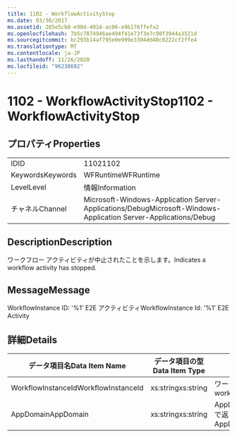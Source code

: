 ```yaml
---
title: 1102 - WorkflowActivityStop
ms.date: 03/30/2017
ms.assetid: 285e5cb8-e90d-4914-ac06-e9b176ffefa2
ms.openlocfilehash: 7b5c7874946ae494f41e73f3e7c90f3944a3521d
ms.sourcegitcommit: bc293b14af795e0e999e3304dd40c0222cf2ffe4
ms.translationtype: MT
ms.contentlocale: ja-JP
ms.lasthandoff: 11/26/2020
ms.locfileid: "96238692"
---
```

# <a name="1102---workflowactivitystop"></a><span data-ttu-id="ca8f2-102">1102 - WorkflowActivityStop</span><span class="sxs-lookup"><span data-stu-id="ca8f2-102">1102 - WorkflowActivityStop</span></span>

## <a name="properties"></a><span data-ttu-id="ca8f2-103">プロパティ</span><span class="sxs-lookup"><span data-stu-id="ca8f2-103">Properties</span></span>  
  
|||  
|-|-|  
|<span data-ttu-id="ca8f2-104">ID</span><span class="sxs-lookup"><span data-stu-id="ca8f2-104">ID</span></span>|<span data-ttu-id="ca8f2-105">1102</span><span class="sxs-lookup"><span data-stu-id="ca8f2-105">1102</span></span>|  
|<span data-ttu-id="ca8f2-106">Keywords</span><span class="sxs-lookup"><span data-stu-id="ca8f2-106">Keywords</span></span>|<span data-ttu-id="ca8f2-107">WFRuntime</span><span class="sxs-lookup"><span data-stu-id="ca8f2-107">WFRuntime</span></span>|  
|<span data-ttu-id="ca8f2-108">Level</span><span class="sxs-lookup"><span data-stu-id="ca8f2-108">Level</span></span>|<span data-ttu-id="ca8f2-109">情報</span><span class="sxs-lookup"><span data-stu-id="ca8f2-109">Information</span></span>|  
|<span data-ttu-id="ca8f2-110">チャネル</span><span class="sxs-lookup"><span data-stu-id="ca8f2-110">Channel</span></span>|<span data-ttu-id="ca8f2-111">Microsoft-Windows-Application Server-Applications/Debug</span><span class="sxs-lookup"><span data-stu-id="ca8f2-111">Microsoft-Windows-Application Server-Applications/Debug</span></span>|  
  
## <a name="description"></a><span data-ttu-id="ca8f2-112">Description</span><span class="sxs-lookup"><span data-stu-id="ca8f2-112">Description</span></span>  

 <span data-ttu-id="ca8f2-113">ワークフロー アクティビティが中止されたことを示します。</span><span class="sxs-lookup"><span data-stu-id="ca8f2-113">Indicates a workflow activity has stopped.</span></span>  
  
## <a name="message"></a><span data-ttu-id="ca8f2-114">Message</span><span class="sxs-lookup"><span data-stu-id="ca8f2-114">Message</span></span>  

 <span data-ttu-id="ca8f2-115">WorkflowInstance ID: '%1' E2E アクティビティ</span><span class="sxs-lookup"><span data-stu-id="ca8f2-115">WorkflowInstance Id: '%1' E2E Activity</span></span>  
  
## <a name="details"></a><span data-ttu-id="ca8f2-116">詳細</span><span class="sxs-lookup"><span data-stu-id="ca8f2-116">Details</span></span>  
  
|<span data-ttu-id="ca8f2-117">データ項目名</span><span class="sxs-lookup"><span data-stu-id="ca8f2-117">Data Item Name</span></span>|<span data-ttu-id="ca8f2-118">データ項目の型</span><span class="sxs-lookup"><span data-stu-id="ca8f2-118">Data Item Type</span></span>|<span data-ttu-id="ca8f2-119">Description</span><span class="sxs-lookup"><span data-stu-id="ca8f2-119">Description</span></span>|  
|--------------------|--------------------|-----------------|  
|<span data-ttu-id="ca8f2-120">WorkflowInstanceId</span><span class="sxs-lookup"><span data-stu-id="ca8f2-120">WorkflowInstanceId</span></span>|<span data-ttu-id="ca8f2-121">xs:string</span><span class="sxs-lookup"><span data-stu-id="ca8f2-121">xs:string</span></span>|<span data-ttu-id="ca8f2-122">ワークフロー インスタンス ID。</span><span class="sxs-lookup"><span data-stu-id="ca8f2-122">The workflow instance id.</span></span>|  
|<span data-ttu-id="ca8f2-123">AppDomain</span><span class="sxs-lookup"><span data-stu-id="ca8f2-123">AppDomain</span></span>|<span data-ttu-id="ca8f2-124">xs:string</span><span class="sxs-lookup"><span data-stu-id="ca8f2-124">xs:string</span></span>|<span data-ttu-id="ca8f2-125">AppDomain.CurrentDomain.FriendlyName で返される文字列。</span><span class="sxs-lookup"><span data-stu-id="ca8f2-125">The string returned by AppDomain.CurrentDomain.FriendlyName.</span></span>|
